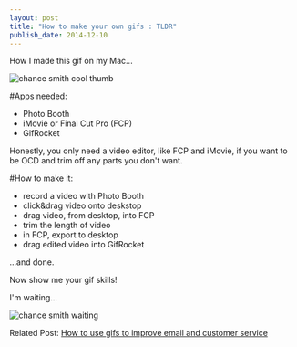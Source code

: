 ```yaml
---
layout: post
title: "How to make your own gifs : TLDR"
publish_date: 2014-12-10
---
```


How I made this gif on my Mac...

![chance smith cool thumb](https://chancesmith.io/gifs/chance-cool-were-on-it.gif)

#Apps needed:

- Photo Booth
- iMovie or Final Cut Pro (FCP)
- GifRocket

Honestly, you only need a video editor, like FCP and iMovie, if you want to be OCD and trim off any parts you don't want.

#How to make it:

- record a video with Photo Booth
- click&drag video onto deskstop
- drag video, from desktop, into FCP
- trim the length of video
- in FCP, export to desktop
- drag edited video into GifRocket

...and done.

Now show me your gif skills!

I'm waiting...

![chance smith waiting](https://chancesmith.io/gifs/chance-operator-is-standing-by.gif)

Related Post:
[How to use gifs to improve email and customer service](https://blog.chancesmith.org/making-customer-service-and-email-personal/)
